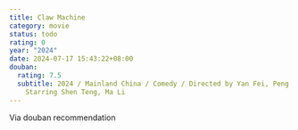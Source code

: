 ```yaml
---
title: Claw Machine
category: movie
status: todo
rating: 0
year: "2024"
date: 2024-07-17 15:43:22+08:00
douban:
  rating: 7.5
  subtitle: 2024 / Mainland China / Comedy / Directed by Yan Fei, Peng Damo /
    Starring Shen Teng, Ma Li
---
```


Via douban recommendation
